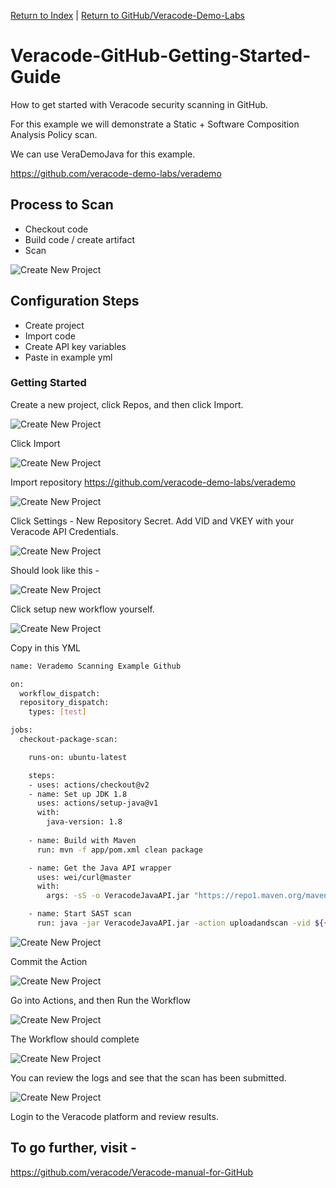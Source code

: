 [Return to Index](/)  |  [Return to GitHub/Veracode-Demo-Labs](https://github.com/veracode-demo-labs)

# Veracode-GitHub-Getting-Started-Guide
How to get started with Veracode security scanning in GitHub.

For this example we will demonstrate a Static + Software Composition Analysis Policy scan.

We can use VeraDemoJava for this example.

https://github.com/veracode-demo-labs/verademo

## Process to Scan
* Checkout code
* Build code / create artifact
* Scan

![Create New Project](images/GitHub/QuickStart-GitHub-1.png)

## Configuration Steps
* Create project
* Import code
* Create API key variables
* Paste in example yml 

### Getting Started
Create a new project, click Repos, and then click Import.  

![Create New Project](images/GitHub/QuickStart-GitHub-1.png)

Click Import

![Create New Project](images/GitHub/QuickStart-GitHub-2.png)

Import repository https://github.com/veracode-demo-labs/verademo

![Create New Project](images/GitHub/QuickStart-GitHub-3.png)

Click Settings - New Repository Secret.  Add VID and VKEY with your Veracode API Credentials.

![Create New Project](images/GitHub/QuickStart-GitHub-4.png)

Should look like this -

![Create New Project](images/GitHub/QuickStart-GitHub-5.png)

Click setup new workflow yourself.

![Create New Project](images/GitHub/QuickStart-GitHub-6.png)


Copy in this YML


```bash
name: Verademo Scanning Example Github

on:
  workflow_dispatch:
  repository_dispatch:
    types: [test]

jobs:
  checkout-package-scan:

    runs-on: ubuntu-latest

    steps:
    - uses: actions/checkout@v2
    - name: Set up JDK 1.8
      uses: actions/setup-java@v1
      with:
        java-version: 1.8
  
    - name: Build with Maven
      run: mvn -f app/pom.xml clean package 

    - name: Get the Java API wrapper
      uses: wei/curl@master
      with:
        args: -sS -o VeracodeJavaAPI.jar "https://repo1.maven.org/maven2/com/veracode/vosp/api/wrappers/vosp-api-wrappers-java/19.6.5.8/vosp-api-wrappers-java-19.6.5.8.jar"

    - name: Start SAST scan
      run: java -jar VeracodeJavaAPI.jar -action uploadandscan -vid ${{ secrets.VERACODE_API_ID }} -vkey ${{ secrets.VERACODE_API_KEY }} -appname Github-VeraDemo -createprofile true -version "GitHub Actions job $GITHUB_RUN_NUMBER" -filepath ./app/target/verademo.war
```


![Create New Project](images/GitHub/QuickStart-GitHub-7.png)

Commit the Action

![Create New Project](images/GitHub/QuickStart-GitHub-8.png)

Go into Actions, and then Run the Workflow

![Create New Project](images/GitHub/QuickStart-GitHub-9.png)

The Workflow should complete

![Create New Project](images/GitHub/QuickStart-GitHub-10.png)

You can review the logs and see that the scan has been submitted.

![Create New Project](images/GitHub/QuickStart-GitHub-11.png)

Login to the Veracode platform and review results.

## To go further, visit -

https://github.com/veracode/Veracode-manual-for-GitHub